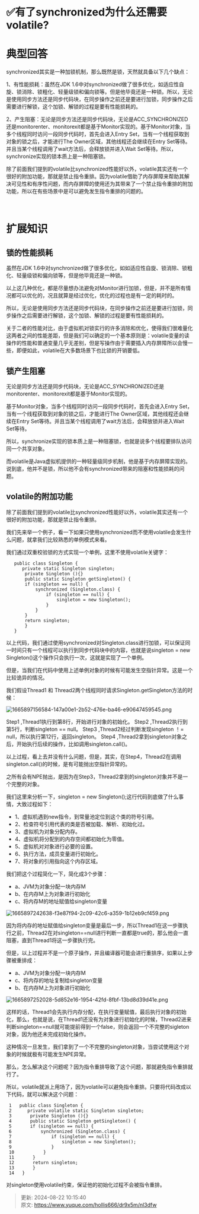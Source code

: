# ✅有了synchronized为什么还需要volatile?

# 典型回答
synchronized其实是一种加锁机制，那么既然是锁，天然就具备以下几个缺点：



1、有性能损耗：虽然在JDK 1.6中对synchronized做了很多优化，如适应性自旋、锁消除、锁粗化、轻量级锁和偏向锁等。但是他毕竟还是一种锁。所以，无论是使用同步方法还是同步代码块，在同步操作之前还是要进行加锁，同步操作之后需要进行解锁，这个加锁、解锁的过程是要有性能损耗的。



2、产生阻塞：无论是同步方法还是同步代码块，无论是ACC_SYNCHRONIZED还是monitorenter、monitorexit都是基于Monitor实现的。基于Monitor对象，当多个线程同时访问一段同步代码时，首先会进入Entry Set，当有一个线程获取到对象的锁之后，才能进行The Owner区域，其他线程还会继续在Entry Set等待。并且当某个线程调用了wait方法后，会释放锁并进入Wait Set等待。所以，synchronize实现的锁本质上是一种阻塞锁。



除了前面我们提到的volatile比synchronized性能好以外，volatile其实还有一个很好的附加功能，那就是禁止指令重排。因为volatile借助了内存屏障来帮助其解决可见性和有序性问题，而内存屏障的使用还为其带来了一个禁止指令重排的附加功能，所以在有些场景中是可以避免发生指令重排的问题的。

[  
](https://www.hollischuang.com/archives/3928)

# 扩展知识


## 锁的性能损耗


虽然在JDK 1.6中对synchronized做了很多优化，如如适应性自旋、锁消除、锁粗化、轻量级锁和偏向锁等，但是他毕竟还是一种锁。



以上这几种优化，都是尽量想办法避免对Monitor进行加锁，但是，并不是所有情况都可以优化的，况且就算是经过优化，优化的过程也是有一定的耗时的。



所以，无论是使用同步方法还是同步代码块，在同步操作之前还是要进行加锁，同步操作之后需要进行解锁，这个加锁、解锁的过程是要有性能损耗的。



关于二者的性能对比，由于虚拟机对锁实行的许多消除和优化，使得我们很难量化这两者之间的性能差距，但是我们可以确定的一个基本原则是：volatile变量的读操作的性能和普通变量几乎无差别，但是写操作由于需要插入内存屏障所以会慢一些，即便如此，volatile在大多数场景下也比锁的开销要低。



## 锁产生阻塞


无论是同步方法还是同步代码块，无论是ACC_SYNCHRONIZED还是monitorenter、monitorexit都是基于Monitor实现的。



基于Monitor对象，当多个线程同时访问一段同步代码时，首先会进入Entry Set，当有一个线程获取到对象的锁之后，才能进行The Owner区域，其他线程还会继续在Entry Set等待。并且当某个线程调用了wait方法后，会释放锁并进入Wait Set等待。



所以，synchronize实现的锁本质上是一种阻塞锁，也就是说多个线程要排队访问同一个共享对象。



而volatile是Java虚拟机提供的一种轻量级同步机制，他是基于内存屏障实现的。说到底，他并不是锁，所以他不会有synchronized带来的阻塞和性能损耗的问题。



## volatile的附加功能


除了前面我们提到的volatile比synchronized性能好以外，volatile其实还有一个很好的附加功能，那就是禁止指令重排。



我们先来举一个例子，看一下如果只使用synchronized而不使用volatile会发生什么问题，就拿我们比较熟悉的单例模式来看。



我们通过双重校验锁的方式实现一个单例，这里不使用volatile关键字：



```plain
   public class Singleton {  
      private static Singleton singleton;  
       private Singleton (){}  
       public static Singleton getSingleton() {  
       if (singleton == null) {  
           synchronized (Singleton.class) {  
               if (singleton == null) {  
                   singleton = new Singleton();  
               }  
           }  
       }  
       return singleton;  
       }  
   }
```



以上代码，我们通过使用synchronized对Singleton.class进行加锁，可以保证同一时间只有一个线程可以执行到同步代码块中的内容，也就是说singleton = new Singleton()这个操作只会执行一次，这就是实现了一个单例。



但是，当我们在代码中使用上述单例对象的时候有可能发生空指针异常。这是一个比较诡异的情况。



我们假设Thread1 和 Thread2两个线程同时请求Singleton.getSingleton方法的时候：



![1665897156584-147a00e1-2b52-476e-ba46-e90647459545.png](./img/UNtwqPqC5YGrn_3X/1665897156584-147a00e1-2b52-476e-ba46-e90647459545-754650.png)



Step1 ,Thread1执行到第8行，开始进行对象的初始化。 Step2 ,Thread2执行到第5行，判断singleton == null。 Step3 ,Thread2经过判断发现singleton ！= null，所以执行第12行，返回singleton。 Step4 ,Thread2拿到singleton对象之后，开始执行后续的操作，比如调用singleton.call()。



以上过程，看上去并没有什么问题，但是，其实，在Step4，Thread2在调用singleton.call()的时候，是有可能抛出空指针异常的。



之所有会有NPE抛出，是因为在Step3，Thread2拿到的singleton对象并不是一个完整的对象。



我们这里来分析一下，singleton = new Singleton();这行代码到底做了什么事情，大致过程如下：



+ 1、虚拟机遇到new指令，到常量池定位到这个类的符号引用。
+ 2、检查符号引用代表的类是否被加载、解析、初始化过。 
+ 3、虚拟机为对象分配内存。 
+ 4、虚拟机将分配到的内存空间都初始化为零值。 
+ 5、虚拟机对对象进行必要的设置。
+ 6、执行方法，成员变量进行初始化。 
+ 7、将对象的引用指向这个内存区域。



我们把这个过程简化一下，简化成3个步骤：



+ a、JVM为对象分配一块内存M 
+ b、在内存M上为对象进行初始化
+ c、将内存M的地址赋值给singleton变量



![1665897242638-f3e87f94-2c09-42c6-a359-1b12eb9cf459.png](./img/UNtwqPqC5YGrn_3X/1665897242638-f3e87f94-2c09-42c6-a359-1b12eb9cf459-216197.png)

因为将内存的地址赋值给singleton变量是最后一步，所以Thread1在这一步骤执行之前，Thread2在对singleton==null进行判断一直都是true的，那么他会一直阻塞，直到Thread1将这一步骤执行完。



但是，以上过程并不是一个原子操作，并且编译器可能会进行重排序，如果以上步骤被重排成：



+ a、JVM为对象分配一块内存M
+ c、将内存的地址复制给singleton变量 
+ b、在内存M上为对象进行初始化



![1665897252028-5d852e16-1954-42fd-8fbf-13bd8d39d41e.png](./img/UNtwqPqC5YGrn_3X/1665897252028-5d852e16-1954-42fd-8fbf-13bd8d39d41e-064861.png)



这样的话，Thread1会先执行内存分配，在执行变量赋值，最后执行对象的初始化，那么，也就是说，在Thread1还没有为对象进行初始化的时候，Thread2进来判断singleton==null就可能提前得到一个false，则会返回一个不完整的sigleton对象，因为他还未完成初始化操作。



这种情况一旦发生，我们拿到了一个不完整的singleton对象，当尝试使用这个对象的时候就极有可能发生NPE异常。



那么，怎么解决这个问题呢？因为指令重排导致了这个问题，那就避免指令重排就行了。



所以，volatile就派上用场了，因为volatile可以避免指令重排。只要将代码改成以下代码，就可以解决这个问题：



```plain
 1   public class Singleton {  
 2      private volatile static Singleton singleton;  
 3       private Singleton (){}  
 4       public static Singleton getSingleton() {  
 5       if (singleton == null) {  
 6           synchronized (Singleton.class) {  
 7               if (singleton == null) {  
 8                   singleton = new Singleton();  
 9               }  
 10           }  
 11       }  
 12       return singleton;  
 13       }  
 14   }
```



对singleton使用volatile约束，保证他的初始化过程不会被指令重排。



> 更新: 2024-08-22 10:15:40  
> 原文: <https://www.yuque.com/hollis666/dr9x5m/nl3dfw>